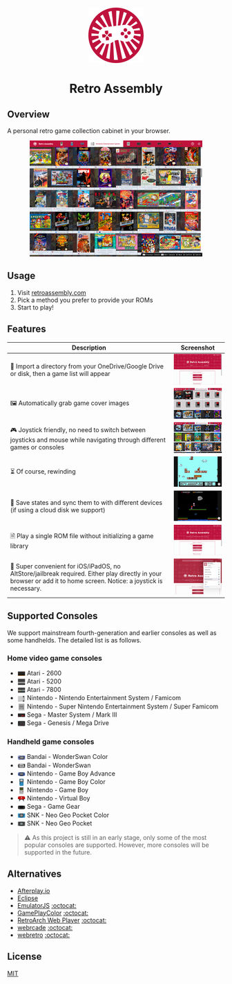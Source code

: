 <p align="center">
  <img src="public/assets/logo/logo-512x512.png" alt="logo" width="128" height="128">
</p>

<h1 align="center">Retro Assembly</h1>

## Overview
A personal retro game collection cabinet in your browser.

<p align="center">
  <img src="docs/screenshots/home.png" width="400" />
</p>

## Usage
1. Visit [retroassembly.com](https://retroassembly.com)
2. Pick a method you prefer to provide your ROMs
3. Start to play!

## Features
|Description|Screenshot|
|---|---|
|📁 Import a directory from your OneDrive/Google Drive or disk, then a game list will appear|<img src="docs/screenshots/import.gif" width="200" />|
|🖼️ Automatically grab game cover images|<img src="docs/screenshots/cover.gif" width="200" />|
|🎮 Joystick friendly, no need to switch between joysticks and mouse while navigating through different games or consoles |<img src="docs/screenshots/joystick.gif" width="200" />|
|⏳ Of course, rewinding|<img src="docs/screenshots/rewind.gif" width="200" />|
|💾 Save states and sync them to with different devices (if using a cloud disk we support)|<img src="docs/screenshots/save.gif" width="200" />|
|🗎 Play a single ROM file without initializing a game library|<img src="docs/screenshots/single.gif" width="200" />|
|🍎 Super convenient for iOS/iPadOS, no AltStore/jailbreak required. Either play directly in your browser or add it to home screen. Notice: a joystick is necessary.  |<img src="docs/screenshots/add-to-home-screen.png" width="200" />|

## Supported Consoles
We support mainstream fourth-generation and earlier consoles as well as some handhelds. The detailed list is as follows.

### Home video game consoles
+ <img width="18" align="center" src="src/assets/consoles/Atari - 2600.png" /> Atari - 2600
+ <img width="18" align="center" src="src/assets/consoles/Atari - 5200.png" /> Atari - 5200
+ <img width="18" align="center" src="src/assets/consoles/Atari - 7800.png" /> Atari - 7800
+ <img width="18" align="center" src="src/assets/consoles/Nintendo - Nintendo Entertainment System.png" /> Nintendo - Nintendo Entertainment System / Famicom
+ <img width="18" align="center" src="src/assets/consoles/Nintendo - Super Nintendo Entertainment System.png" /> Nintendo - Super Nintendo Entertainment System / Super Famicom
+ <img width="18" align="center" src="src/assets/consoles/Sega - Master System - Mark III.png" /> Sega - Master System / Mark III
+ <img width="18" align="center" src="src/assets/consoles/Sega - Mega Drive - Genesis.png" /> Sega - Genesis / Mega Drive
### Handheld game consoles
+ <img width="18" align="center" src="src/assets/consoles/Bandai - WonderSwan Color.png" /> Bandai - WonderSwan Color
+ <img width="18" align="center" src="src/assets/consoles/Bandai - WonderSwan.png" /> Bandai - WonderSwan
+ <img width="18" align="center" src="src/assets/consoles/Nintendo - Game Boy Advance AGB-001 B.png" /> Nintendo - Game Boy Advance
+ <img width="18" align="center" src="src/assets/consoles/Nintendo - Game Boy Color.png" /> Nintendo - Game Boy Color
+ <img width="18" align="center" src="src/assets/consoles/Nintendo - Game Boy.png" /> Nintendo - Game Boy
+ <img width="18" align="center" src="src/assets/consoles/Nintendo - Virtual Boy.png" /> Nintendo - Virtual Boy
+ <img width="18" align="center" src="src/assets/consoles/Sega - Game Gear.png" /> Sega - Game Gear
+ <img width="18" align="center" src="src/assets/consoles/SNK - Neo Geo Pocket Color.png" /> SNK - Neo Geo Pocket Color
+ <img width="18" align="center" src="src/assets/consoles/SNK - Neo Geo Pocket.png" /> SNK - Neo Geo Pocket

> ⚠️ As this project is still in an early stage, only some of the most popular consoles are supported.
> However, more consoles will be supported in the future.

## Alternatives
+ [Afterplay.io](https://afterplay.io)
+ [Eclipse](https://eclipseemu.me)
+ [EmulatorJS](https://emulatorjs.org) [:octocat:](https://github.com/EmulatorJS/EmulatorJS)
+ [GamePlayColor](https://gameplaycolor.com) [:octocat:](https://github.com/gameplaycolor/gameplaycolor)
+ [RetroArch Web Player](https://web.libretro.com) [:octocat:](https://github.com/libretro/RetroArch/blob/master/pkg/emscripten/README.md)
+ [webrcade](https://www.webrcade.com) [:octocat:](https://github.com/webrcade/webrcade)
+ [webretro](https://binbashbanana.github.io/webretro/) [:octocat:](https://github.com/BinBashBanana/webretro)

## License
[MIT](license)
